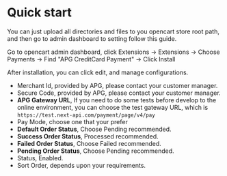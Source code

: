 # Quick start

You can just upload all directories and files to you opencart store root path, and then go to admin dashboard to setting follow this guide.

Go to opencart admin dashboard, click Extensions -> Extensions -> Choose Payments -> Find "APG CreditCard Payment" -> Click Install

After installation, you can click edit, and manage configurations.

- Merchant Id, provided by APG, please contact your customer manager.
- Secure Code, provided by APG, please contact your customer manager.
- **APG Gateway URL**, If you need to do some tests before develop to the online environment, you can choose the test gateway URL, which is `https://test.next-api.com/payment/page/v4/pay`
- Pay Mode, choose one that your prefer
- **Default Order Status**, Choose Pending recommended.
- **Success Order Status**, Processed recommended.
- **Failed Order Status**, Choose Failed recommended.
- **Pending Order Status**, Choose Pending recommended.
- Status, Enabled.
- Sort Order, depends upon your requirements.



